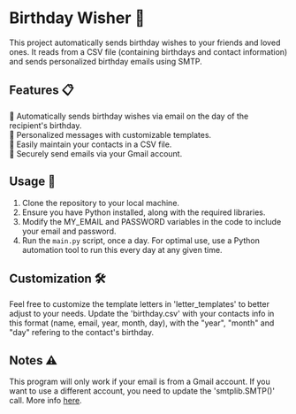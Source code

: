 # Birthday Wisher 🎉

This project automatically sends birthday wishes to your friends and loved ones. It reads from a CSV file (containing birthdays and contact information) and sends personalized birthday emails using SMTP.

## Features 📋

🍰 Automatically sends birthday wishes via email on the day of the recipient's birthday.   
💌 Personalized messages with customizable templates.   
📅 Easily maintain your contacts in a CSV file.   
🔐 Securely send emails via your Gmail account.   

## Usage 🚀

1. Clone the repository to your local machine.
2. Ensure you have Python installed, along with the required libraries.
3. Modify the MY_EMAIL and PASSWORD variables in the code to include your email and password.
4. Run the `main.py` script, once a day. For optimal use, use a Python automation tool to run this every day at any given time.

## Customization 🛠️

Feel free to customize the template letters in 'letter_templates' to better adjust to your needs. Update the 'birthday.csv' with your contacts info in this format (name, email, year, month, day), with the "year", "month" and "day" refering to the contact's birthday.

## Notes ⚠️

This program will only work if your email is from a Gmail account. If you want to use a different account, you need to update the 'smtplib.SMTP()' call. More info [here](https://docs.python.org/3/library/smtplib.html).
